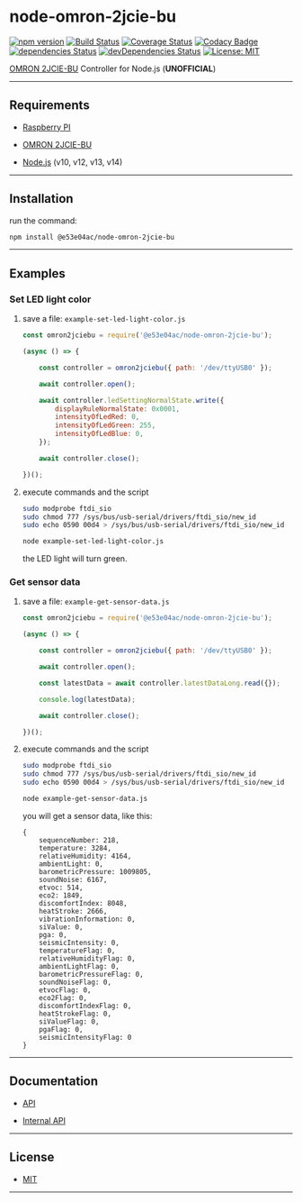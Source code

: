 # node-omron-2jcie-bu

[![npm version](https://badge.fury.io/js/%40e53e04ac%2Fnode-omron-2jcie-bu.svg)](https://badge.fury.io/js/%40e53e04ac%2Fnode-omron-2jcie-bu)
[![Build Status](https://travis-ci.org/e53e04ac/node-omron-2jcie-bu.svg?branch=master)](https://travis-ci.org/e53e04ac/node-omron-2jcie-bu)
[![Coverage Status](https://coveralls.io/repos/github/e53e04ac/node-omron-2jcie-bu/badge.svg?branch=master)](https://coveralls.io/github/e53e04ac/node-omron-2jcie-bu?branch=master)
[![Codacy Badge](https://api.codacy.com/project/badge/Grade/9abd386982e944d0b52633f78b60fcc8)](https://app.codacy.com/manual/e53e04ac/node-omron-2jcie-bu?utm_source=github.com&utm_medium=referral&utm_content=e53e04ac/node-omron-2jcie-bu&utm_campaign=Badge_Grade_Dashboard)
[![dependencies Status](https://david-dm.org/e53e04ac/node-omron-2jcie-bu/status.svg)](https://david-dm.org/e53e04ac/node-omron-2jcie-bu)
[![devDependencies Status](https://david-dm.org/e53e04ac/node-omron-2jcie-bu/dev-status.svg)](https://david-dm.org/e53e04ac/node-omron-2jcie-bu?type=dev)
[![License: MIT](https://img.shields.io/badge/License-MIT-blue.svg)](https://opensource.org/licenses/MIT)

[OMRON 2JCIE-BU](https://www.fa.omron.co.jp/products/family/3724/) Controller for Node.js (**UNOFFICIAL**)

-----

## Requirements

- [Raspberry PI](https://www.raspberrypi.org/)

- [OMRON 2JCIE-BU](https://www.fa.omron.co.jp/products/family/3724/)

- [Node.js](https://nodejs.org/en/) (v10, v12, v13, v14)

-----

## Installation

run the command:

~~~~~ sh
npm install @e53e04ac/node-omron-2jcie-bu
~~~~~

-----

## Examples

### Set LED light color

1. save a file: `example-set-led-light-color.js`

    ~~~~~ js
    const omron2jciebu = require('@e53e04ac/node-omron-2jcie-bu');

    (async () => {

        const controller = omron2jciebu({ path: '/dev/ttyUSB0' });

        await controller.open();

        await controller.ledSettingNormalState.write({
            displayRuleNormalState: 0x0001,
            intensityOfLedRed: 0,
            intensityOfLedGreen: 255,
            intensityOfLedBlue: 0,
        });

        await controller.close();

    })();
    ~~~~~

2. execute commands and the script

    ~~~~~ sh
    sudo modprobe ftdi_sio
    sudo chmod 777 /sys/bus/usb-serial/drivers/ftdi_sio/new_id
    sudo echo 0590 00d4 > /sys/bus/usb-serial/drivers/ftdi_sio/new_id

    node example-set-led-light-color.js
    ~~~~~

    the LED light will turn green.

### Get sensor data

1. save a file: `example-get-sensor-data.js`

    ~~~~~ js
    const omron2jciebu = require('@e53e04ac/node-omron-2jcie-bu');

    (async () => {

        const controller = omron2jciebu({ path: '/dev/ttyUSB0' });

        await controller.open();

        const latestData = await controller.latestDataLong.read({});

        console.log(latestData);

        await controller.close();

    })();
    ~~~~~

2. execute commands and the script

    ~~~~~ sh
    sudo modprobe ftdi_sio
    sudo chmod 777 /sys/bus/usb-serial/drivers/ftdi_sio/new_id
    sudo echo 0590 00d4 > /sys/bus/usb-serial/drivers/ftdi_sio/new_id

    node example-get-sensor-data.js
    ~~~~~

    you will get a sensor data, like this:

    ~~~~~
    {
        sequenceNumber: 218,
        temperature: 3284,
        relativeHumidity: 4164,
        ambientLight: 0,
        barometricPressure: 1009805,
        soundNoise: 6167,
        etvoc: 514,
        eco2: 1849,
        discomfortIndex: 8048,
        heatStroke: 2666,
        vibrationInformation: 0,
        siValue: 0,
        pga: 0,
        seismicIntensity: 0,
        temperatureFlag: 0,
        relativeHumidityFlag: 0,
        ambientLightFlag: 0,
        barometricPressureFlag: 0,
        soundNoiseFlag: 0,
        etvocFlag: 0,
        eco2Flag: 0,
        discomfortIndexFlag: 0,
        heatStrokeFlag: 0,
        siValueFlag: 0,
        pgaFlag: 0,
        seismicIntensityFlag: 0
    }
    ~~~~~

-----

## Documentation

- [API](docs/api)

- [Internal API](docs/internal-api)

-----

## License

- [MIT](LICENSE)

-----
